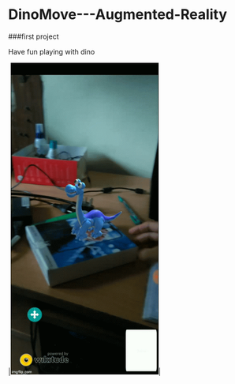 # DinoMove---Augmented-Reality
###first project

Have fun playing with dino

|<img src="https://github.com/TejusWadbudhe/DinoMove---Augmented-Reality/blob/master/image/DinoMove.gif" width="300">|
